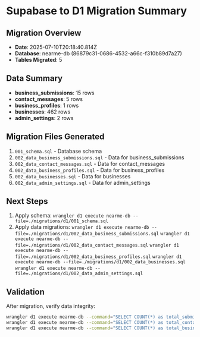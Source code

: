 
# Supabase to D1 Migration Summary

## Migration Overview
- **Date**: 2025-07-10T20:18:40.814Z
- **Database**: nearme-db (86879c31-0686-4532-a66c-f310b89d7a27)
- **Tables Migrated**: 5

## Data Summary
- **business_submissions**: 15 rows
- **contact_messages**: 5 rows
- **business_profiles**: 1 rows
- **businesses**: 462 rows
- **admin_settings**: 2 rows

## Migration Files Generated
1. `001_schema.sql` - Database schema
2. `002_data_business_submissions.sql` - Data for business_submissions
3. `002_data_contact_messages.sql` - Data for contact_messages
4. `002_data_business_profiles.sql` - Data for business_profiles
5. `002_data_businesses.sql` - Data for businesses
6. `002_data_admin_settings.sql` - Data for admin_settings

## Next Steps
1. Apply schema: `wrangler d1 execute nearme-db --file=./migrations/d1/001_schema.sql`
2. Apply data migrations:
   `wrangler d1 execute nearme-db --file=./migrations/d1/002_data_business_submissions.sql`
   `wrangler d1 execute nearme-db --file=./migrations/d1/002_data_contact_messages.sql`
   `wrangler d1 execute nearme-db --file=./migrations/d1/002_data_business_profiles.sql`
   `wrangler d1 execute nearme-db --file=./migrations/d1/002_data_businesses.sql`
   `wrangler d1 execute nearme-db --file=./migrations/d1/002_data_admin_settings.sql`

## Validation
After migration, verify data integrity:
```bash
wrangler d1 execute nearme-db --command="SELECT COUNT(*) as total_submissions FROM business_submissions;"
wrangler d1 execute nearme-db --command="SELECT COUNT(*) as total_contacts FROM contact_messages;"
wrangler d1 execute nearme-db --command="SELECT COUNT(*) as total_businesses FROM businesses;"
```
